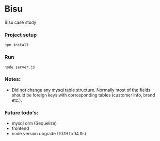 # Bisu
Bisu case study

### Project setup
```
npm install
```

### Run
```
node server.js
```

### Notes:

* Did not change any mysql table structure. Normally most of the fields should be foreign keys with corresponding tables (customer info, brand etc.).

### Future todo's:
* mysql orm (Sequelize)
* frontend
* node version upgrade (10.19 to 14 lts)
